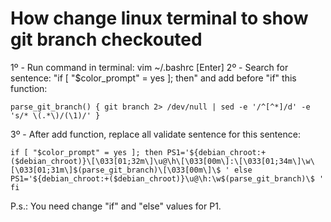 # How change linux terminal to show git branch checkouted

1º - Run command in terminal: vim ~/.bashrc [Enter]
2º - Search for sentence: "if [ "$color_prompt" = yes ]; then" and add before "if" this function:

`parse_git_branch() {
 git branch 2> /dev/null | sed -e '/^[^*]/d' -e 's/* \(.*\)/(\1)/'
}`

3º - After add function, replace all validate sentence for this sentence:

`if [ "$color_prompt" = yes ]; then
 PS1='${debian_chroot:+($debian_chroot)}\[\033[01;32m\]\u@\h\[\033[00m\]:\[\033[01;34m\]\w\[\033[01;31m\]$(parse_git_branch)\[\033[00m\]\$ '
else
 PS1='${debian_chroot:+($debian_chroot)}\u@\h:\w$(parse_git_branch)\$ '
fi`


P.s.: You need change "if" and "else" values for P1.
